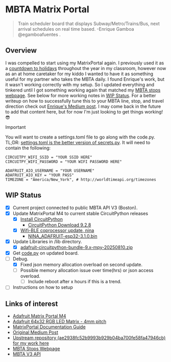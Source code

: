 # MBTA Matrix Portal 
> Train scheduler board that displays Subway/Metro/Trains/Bus, next arrival schedules on real time based. -Enrique Gamboa @egamboafuentes . 

## Overview

I was compelled to start using my MatrixPortal again. I previously used it as a [countdown to holidays](https://learn.adafruit.com/halloween-countdown-display-matrix) throughout the year in my classroom, however now as an at home caretaker for my kiddo I wanted to have it as something useful for my partner who takes the MBTA daily. I found Enrique's work, but it wasn't working correctly with my setup. So I updated everything and tinkered until I got something working again that matched my [MBTA stops webpage](https://www.mbta.com/stops/place-portr). See below for more working notes in [WIP Status](#WIP-Status). For a better writeup on how to successfully tune this to your MBTA line, stop, and travel direction check out [Enrique's Medium post](https://jegamboafuentes.medium.com/i-created-my-own-subway-arrival-board-with-real-time-data-to-dont-miss-my-train-anymore-28bfded312c0?source=friends_link&sk=a229cfebc19bc9f1874ba3a0441f0620). I may come back in the future to add that content here, but for now I'm just looking to get things working! :sunglasses:

> [!IMPORTANT]
> You will want to create a settings.toml file to go along with the code.py. TL;DR: [settings.toml is the better version of secrets.py](https://youtu.be/Ph8SHE1s89c?si=fGxQndlHP3gXufug). 
> It will need to contain the following:

```
CIRCUITPY_WIFI_SSID = "YOUR SSID HERE"
CIRCUITPY_WIFI_PASSWORD = "YOUR WIFI PASSWORD HERE"

ADAFRUIT_AIO_USERNAME = "YOUR USERNAME"
ADAFRUIT_AIO_KEY = "YOUR PASS"
TIMEZONE = "America/New_York", # http://worldtimeapi.org/timezones
```

## WIP Status

- [x] Current project connected to public MBTA API V3 (Boston).
- [x] Update MatrixPortal M4 to current stable CircuitPython releases
    - [x] [Install CircuitPython](https://learn.adafruit.com/adafruit-matrixportal-m4/install-circuitpython)
        - [CircuitPython Download 9.2.8](https://circuitpython.org/board/matrixportal_m4/)
    - [x] [Wifi-BLE coprocessor update, nina](https://learn.adafruit.com/upgrading-esp32-firmware/upgrade-all-in-one-esp32-airlift-firmware)
        - [NINA_ADAFRUIT-esp32-3.1.0.bin](https://github.com/adafruit/nina-fw/releases/tag/3.1.0)
- [x] Update Libraries in /lib directory.
    - [x] [adafruit-circuitpython-bundle-9.x-mpy-20250810.zip](https://circuitpython.org/libraries)
- [x] Get [code.py](code.py) on updated board.
- [ ] Debug.
    - [x] Fixed json memory allocation overload on second update.
    - [ ] Possible memory allocation issue over time(hrs) or json access overload.
        - [ ] Include reboot after x hours if this is a trend.
- [ ] Instructions on how to setup

 ## Links of interest
- [Adafruit Matrix Portal M4](https://www.adafruit.com/product/4745)
- [Adafruit 64x32 RGB LED Matrix - 4mm pitch](https://www.adafruit.com/product/2278)
- [MatrixPortal Documentation Guide](https://learn.adafruit.com/adafruit-matrixportal-m4)
- [Original Medium Post](https://jegamboafuentes.medium.com/i-created-my-own-subway-arrival-board-with-real-time-data-to-dont-miss-my-train-anymore-28bfded312c0?source=friends_link&sk=a229cfebc19bc9f1874ba3a0441f0620)
- [Upstream repository (ae2938fc52b9993b929b04ba700fe58fa47946cb) for my work here](https://github.com/jegamboafuentes/Train_schedule_board/tree/main/display_code/8-23-23/new)
- [MBTA Stops Webpage](https://www.mbta.com/stops/subway)
- [MBTA V3 API](https://www.mbta.com/developers/v3-api)